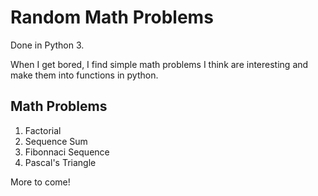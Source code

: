 # Random Math Problems 

Done in Python 3.

When I get bored, I find simple math problems I think are interesting and make them into functions in python.

## Math Problems 
1. Factorial
2. Sequence Sum
3. Fibonnaci Sequence
4. Pascal's Triangle

More to come!
